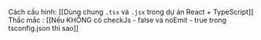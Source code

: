 Cách cấu hình: 
[[Dùng chung `.tsx` và `.jsx` trong dự án React + TypeScript]]
Thắc mắc : 
[[Nếu KHÔNG có checkJs - false và noEmit - true trong tsconfig.json thì sao]]